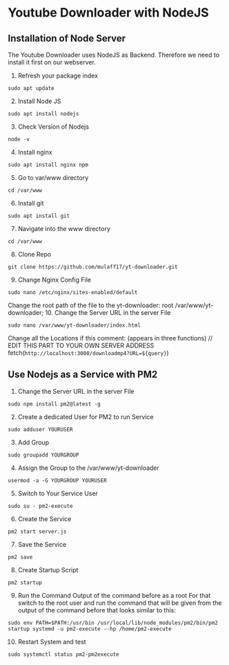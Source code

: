 # Youtube Downloader with NodeJS

## Installation of Node Server
The Youtube Downloader uses NodeJS as Backend. Therefore we need to install it first on our webserver.
1. Refresh your package index 
``` 
sudo apt update
```
2. Install Node JS
```
sudo apt install nodejs
```
3. Check Version of Nodejs
```
node -v
```
4. Install nginx
```
sudo apt install nginx npm
```
5. Go to var/www directory 
```
cd /var/www
```
6. Install git
```
sudo apt install git
```
7. Navigate into the www directory
```
cd /var/www
```
8. Clone Repo
```
git clone https://github.com/mulaff17/yt-downloader.git
```
9. Change Nginx Config File
```
sudo nano /etc/nginx/sites-enabled/default
```
Change the root path of the file to the yt-downloader:
root /var/www/yt-downloader;
10. Change the Server URL in the server File
```
sudo nano /var/www/yt-downloader/index.html
```
Change all the Locations if this comment: (appears in three functions)
// EDIT THIS PART TO YOUR OWN SERVER ADDRESS
fetch(`http://localhost:3000/downloadmp4?URL=${query}`)

## Use Nodejs as a Service with PM2

1. Change the Server URL in the server File
```
sudo npm install pm2@latest -g
```
2. Create a dedicated User for PM2 to run Service
```
sudo adduser YOURUSER
```

3. Add Group
```
sudo groupadd YOURGROUP
```

4. Assign the Group to the /var/www/yt-downloader 
```
usermod -a -G YOURGROUP YOURUSER
```
5. Switch to Your Service User
```
sudo su - pm2-execute
```
6. Create the Service
```
pm2 start server.js
```
7. Save the Service
```
pm2 save
```
8. Create Startup Script
```
pm2 startup
```
9. Run the Command Output of the command before as a root
For that switch to the root user and run the command that will be given from the output of the command before that looks similar to this:
```
sudo env PATH=$PATH:/usr/bin /usr/local/lib/node_modules/pm2/bin/pm2 startup systemd -u pm2-execute --hp /home/pm2-execute
```
10. Restart System and test
```
sudo systemctl status pm2-pm2execute
```




